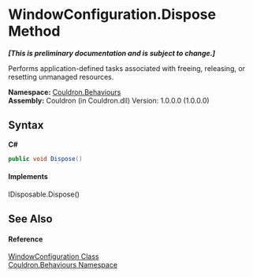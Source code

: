 # WindowConfiguration.Dispose Method 
 _**\[This is preliminary documentation and is subject to change.\]**_

Performs application-defined tasks associated with freeing, releasing, or resetting unmanaged resources.

**Namespace:**&nbsp;<a href="N_Couldron_Behaviours">Couldron.Behaviours</a><br />**Assembly:**&nbsp;Couldron (in Couldron.dll) Version: 1.0.0.0 (1.0.0.0)

## Syntax

**C#**<br />
``` C#
public void Dispose()
```


#### Implements
IDisposable.Dispose()<br />

## See Also


#### Reference
<a href="T_Couldron_Behaviours_WindowConfiguration">WindowConfiguration Class</a><br /><a href="N_Couldron_Behaviours">Couldron.Behaviours Namespace</a><br />